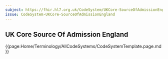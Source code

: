 ```yaml
---
subject: https://fhir.hl7.org.uk/CodeSystem/UKCore-SourceOfAdmissionEngland
issue: CodeSystem-UKCore-SourceOfAdmissionEngland
---
```

## UK Core Source Of Admission England

{{page:Home/Terminology/AllCodeSystems/CodeSystemTemplate.page.md}}